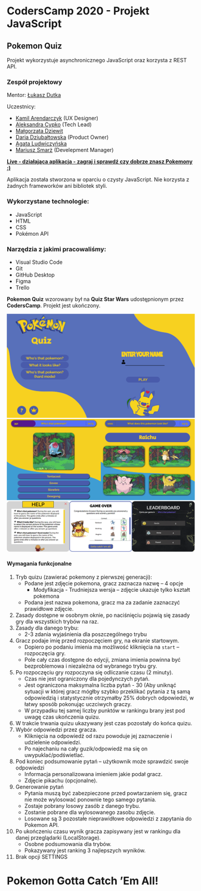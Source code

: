 # CodersCamp 2020 - Projekt JavaScript
## Pokemon Quiz
Projekt wykorzystuje asynchronicznego JavaScript oraz korzysta z REST API.

### Zespół projektowy
Mentor:
[Łukasz Dutka](https://github.com/lukaszdutka)

Uczestnicy:
* [Kamil Arendarczyk](https://github.com/arendarczyk) (UX Designer)
* [Aleksandra Cypko](https://github.com/AleksandraCyp) (Tech Lead)
* [Małgorzata Dziewit](https://github.com/memeraki)
* [Daria Dziubałtowska](https://github.com/daria305) (Product Owner)
* [Agata Ludwiczyńska](https://github.com/AgataLudwiczynska)
* [Mariusz Smarż](https://github.com/mariusz-sm) (Develepment Manager)

**[Live - działająca aplikacja - zagraj i sprawdź czy dobrze znasz Pokemony :)](https://lukaszdutka.github.io/CodersCamp2020.Project.JavaScript.pokemonquiz/)**

Aplikacja została stworzona w oparciu o czysty JavaScript. Nie korzysta z żadnych frameworków ani bibliotek styli. 

### Wykorzystane technologie:
- JavaScript
- HTML
- CSS
- Pokémon API

### Narzędzia z jakimi pracowaliśmy:
- Visual Studio Code
- Git
- GitHub Desktop
- Figma
- Trello

**Pokemon Quiz** wzorowany był na **Quiz Star Wars** udostępnionym przez **CodersCamp**.
Projekt jest ukończony.

![Pokemon Quiz - start screen](./static/assets/readme-images/startscreen.png)
![Pokemon Quiz - game screen](./static/assets/readme-images/gamescreen.png)
![Pokemon Quiz - help / summary / leaderboard screen](./static/assets/readme-images/modalsscreen.png)

#### Wymagania funkcjonalne

1. Tryb quizu (zawierać pokemony z pierwszej generacji):
    - Podane jest zdjęcie pokemona, gracz zaznacza nazwę – 4 opcje
        - Modyfikacja - Trudniejsza wersja – zdjęcie ukazuje tylko kształt pokemona
    - Podana jest nazwa pokemona, gracz ma za zadanie zaznaczyć prawidłowe zdjęcie. 
2. Zasady dostępne w osobnym oknie, po naciśnięciu pojawią się zasady gry dla wszystkich trybów na raz.
3. Zasady dla danego trybu:
    - 2-3 zdania wyjaśnienia dla poszczególnego trybu
4. Gracz podaje imię przed rozpoczęciem gry, na ekranie startowym. 
    - Dopiero po podaniu imienia ma możliwość kliknięcia na `start` – rozpoczęcia gry. 
    - Pole cały czas dostępne do edycji, zmiana imienia powinna być bezproblemowa i niezależna od wybranego trybu gry.
5. Po rozpoczęciu gry rozpoczyna się odliczanie czasu (2 minuty).
    - Czas nie jest ograniczony dla pojedynczych pytań.
    - Jest ograniczona maksymalna liczba pytań - 30 (Aby uniknąć sytuacji w której gracz mógłby szybko przeklikać pytania z tą samą odpowiedzią i statystycznie otrzymałby 25% dobrych odpowiedzi, w łatwy sposób pokonując uczciwych graczy.
    - W przypadku tej samej liczby punktów w rankingu brany jest pod uwagę czas ukończenia quizu.
6. W trakcie trwania quizu ukazywany jest czas pozostały do końca quizu.
7. Wybór odpowiedzi przez gracza.
    - Kliknięcia na odpowiedź od razu powoduje jej zaznaczenie i udzielenie odpowiedzi.
    - Po najechaniu na cały guzik/odpowiedź ma się on uwypuklać/podświetlać.
8. Pod koniec podsumowanie pytań – użytkownik może sprawdzić swoje odpowiedzi
    - Informacja personalizowana imieniem jakie podał gracz.
    - Zdjęcie pikachu (opcjonalne).
9. Generowanie pytań
    - Pytania muszą być zabezpieczone przed powtarzaniem się, gracz nie może wylosować ponownie tego samego pytania.
    - Zostaje pobrany losowy zasób z danego trybu.
    - Zostanie pobrane dla wylosowanego zasobu zdjęcie.
    - Losowane są 3 pozostałe nieprawidłowe odpowiedzi z zapytania do Pokemon API.
10. Po ukończeniu czasu wynik gracza zapisywany jest w rankingu dla danej przeglądarki (LocalStorage).
    - Osobne podsumowania dla trybów.
    - Pokazywany jest ranking 3 najlepszych wyników.
11. Brak opcji SETTINGS

# **Pokemon Gotta Catch ’Em All!**